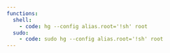 ```yaml
---
functions:
  shell:
    - code: hg --config alias.root='!sh' root
  sudo:
    - code: sudo hg --config alias.root='!sh' root
---
```

